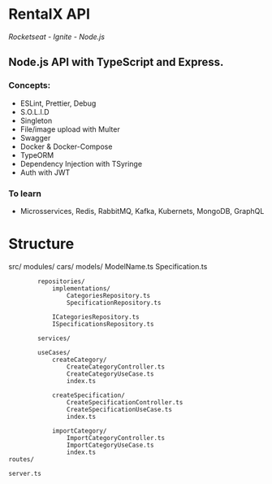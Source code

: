 # RentalX API
<i>Rocketseat - Ignite - Node.js</i>

## Node.js API with TypeScript and Express.

### Concepts:
* ESLint, Prettier, Debug
* S.O.L.I.D
* Singleton
* File/image upload with Multer
* Swagger
* Docker & Docker-Compose
* TypeORM
* Dependency Injection with TSyringe
* Auth with JWT

### To learn
* Microsservices, Redis, RabbitMQ, Kafka, Kubernets, MongoDB, GraphQL
# Structure

src/
    modules/
        cars/
            models/
                ModelName.ts
                Specification.ts

            repositories/
                implementations/
                    CategoriesRepository.ts
                    SpecificationRepository.ts

                ICategoriesRepository.ts
                ISpecificationsRepository.ts

            services/

            useCases/
                createCategory/
                    CreateCategoryController.ts
                    CreateCategoryUseCase.ts
                    index.ts

                createSpecification/
                    CreateSpecificationController.ts
                    CreateSpecificationUseCase.ts
                    index.ts

                importCategory/
                    ImportCategoryController.ts
                    ImportCategoryUseCase.ts
                    index.ts
    routes/

    server.ts